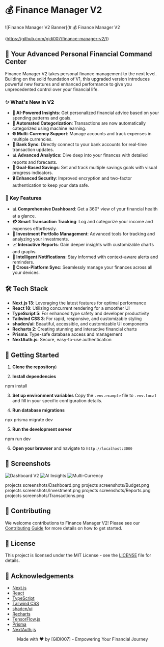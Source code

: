 # 💰 Finance Manager V2

![Finance Manager V2 Banner](# 💰 Finance Manager V2

(https://github.com/gidi007/finance-manager-v2/))

## 🚀 Your Advanced Personal Financial Command Center

Finance Manager V2 takes personal finance management to the next level. Building on the solid foundation of V1, this upgraded version introduces powerful new features and enhanced performance to give you unprecedented control over your financial life.

### ✨ What's New in V2

- **🔮 AI-Powered Insights**: Get personalized financial advice based on your spending patterns and goals.
- **🔄 Automated Categorization**: Transactions are now automatically categorized using machine learning.
- **🌐 Multi-Currency Support**: Manage accounts and track expenses in multiple currencies.
- **🔗 Bank Sync**: Directly connect to your bank accounts for real-time transaction updates.
- **📊 Advanced Analytics**: Dive deep into your finances with detailed reports and forecasts.
- **🎯 Goal-Based Savings**: Set and track multiple savings goals with visual progress indicators.
- **🔒 Enhanced Security**: Improved encryption and two-factor authentication to keep your data safe.

### 🌟 Key Features

- **📊 Comprehensive Dashboard**: Get a 360° view of your financial health at a glance.
- **💳 Smart Transaction Tracking**: Log and categorize your income and expenses effortlessly.
- **💼 Investment Portfolio Management**: Advanced tools for tracking and analyzing your investments.
- **📈 Interactive Reports**: Gain deeper insights with customizable charts and graphs.
- **🔔 Intelligent Notifications**: Stay informed with context-aware alerts and reminders.
- **📱 Cross-Platform Sync**: Seamlessly manage your finances across all your devices.

## 🛠️ Tech Stack

- **Next.js 13**: Leveraging the latest features for optimal performance
- **React 18**: Utilizing concurrent rendering for a smoother UI
- **TypeScript 5**: For enhanced type safety and developer productivity
- **Tailwind CSS 3**: For rapid, responsive, and customizable styling
- **shadcn/ui**: Beautiful, accessible, and customizable UI components
- **Recharts 2**: Creating stunning and interactive financial charts
- **Prisma**: Type-safe database access and management
- **NextAuth.js**: Secure, easy-to-use authentication

## 🚀 Getting Started

1. **Clone the repository**)

2. **Install dependencies**

npm install

3. **Set up environment variables**
Copy the `.env.example` file to `.env.local` and fill in your specific configuration details.

4. **Run database migrations**

npx prisma migrate dev

5. **Run the development server**

npm run dev

6. **Open your browser** and navigate to `http://localhost:3000`

## 📸 Screenshots

![Dashboard V2](https://your-image-url-here.com/dashboard-v2-screenshot.png)
![AI Insights](https://your-image-url-here.com/ai-insights-screenshot.png)
![Multi-Currency](https://your-image-url-here.com/multi-currency-screenshot.png)

projects screenshots/Dashboard.png
projects screenshots/Budget.png
projects screenshots/Investment.png
projects screenshots/Reports.png
projects screenshots/Transactions.png

## 🤝 Contributing

We welcome contributions to Finance Manager V2! Please see our [Contributing Guide](CONTRIBUTING.md) for more details on how to get started.

## 📜 License

This project is licensed under the MIT License - see the [LICENSE](LICENSE) file for details.

## 🙏 Acknowledgements

- [Next.js](https://nextjs.org/)
- [React](https://reactjs.org/)
- [TypeScript](https://www.typescriptlang.org/)
- [Tailwind CSS](https://tailwindcss.com/)
- [shadcn/ui](https://ui.shadcn.com/)
- [Recharts](https://recharts.org/)
- [TensorFlow.js](https://www.tensorflow.org/js)
- [Prisma](https://www.prisma.io/)
- [NextAuth.js](https://next-auth.js.org/)


<p align="center">
Made with ❤️ by [GIDI007] - Empowering Your Financial Journey
</p>
